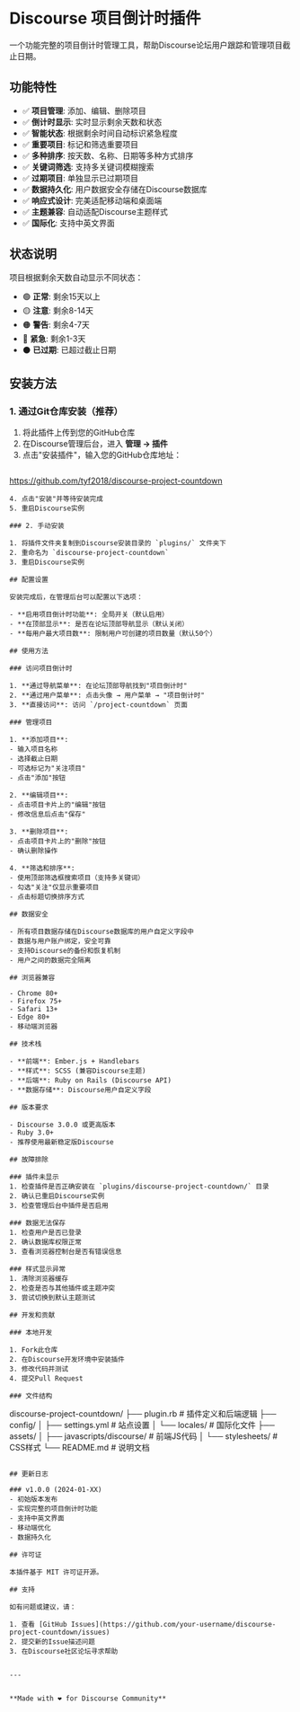 # Discourse 项目倒计时插件

一个功能完整的项目倒计时管理工具，帮助Discourse论坛用户跟踪和管理项目截止日期。

## 功能特性

- ✅ **项目管理**: 添加、编辑、删除项目
- ✅ **倒计时显示**: 实时显示剩余天数和状态
- ✅ **智能状态**: 根据剩余时间自动标识紧急程度
- ✅ **重要项目**: 标记和筛选重要项目
- ✅ **多种排序**: 按天数、名称、日期等多种方式排序
- ✅ **关键词筛选**: 支持多关键词模糊搜索
- ✅ **过期项目**: 单独显示已过期项目
- ✅ **数据持久化**: 用户数据安全存储在Discourse数据库
- ✅ **响应式设计**: 完美适配移动端和桌面端
- ✅ **主题兼容**: 自动适配Discourse主题样式
- ✅ **国际化**: 支持中英文界面

## 状态说明

项目根据剩余天数自动显示不同状态：

- 🟢 **正常**: 剩余15天以上
- 🟡 **注意**: 剩余8-14天
- 🟠 **警告**: 剩余4-7天
- 🔴 **紧急**: 剩余1-3天
- ⚫ **已过期**: 已超过截止日期

## 安装方法

### 1. 通过Git仓库安装（推荐）

1. 将此插件上传到您的GitHub仓库
2. 在Discourse管理后台，进入 **管理 → 插件**
3. 点击"安装插件"，输入您的GitHub仓库地址：
   ```
https://github.com/tyf2018/discourse-project-countdown
   ```
4. 点击"安装"并等待安装完成
5. 重启Discourse实例

### 2. 手动安装

1. 将插件文件夹复制到Discourse安装目录的 `plugins/` 文件夹下
2. 重命名为 `discourse-project-countdown`
3. 重启Discourse实例

## 配置设置

安装完成后，在管理后台可以配置以下选项：

- **启用项目倒计时功能**: 全局开关（默认启用）
- **在顶部显示**: 是否在论坛顶部导航显示（默认关闭）
- **每用户最大项目数**: 限制用户可创建的项目数量（默认50个）

## 使用方法

### 访问项目倒计时

1. **通过导航菜单**: 在论坛顶部导航找到"项目倒计时"
2. **通过用户菜单**: 点击头像 → 用户菜单 → "项目倒计时"
3. **直接访问**: 访问 `/project-countdown` 页面

### 管理项目

1. **添加项目**:
   - 输入项目名称
   - 选择截止日期
   - 可选标记为"关注项目"
   - 点击"添加"按钮

2. **编辑项目**:
   - 点击项目卡片上的"编辑"按钮
   - 修改信息后点击"保存"

3. **删除项目**:
   - 点击项目卡片上的"删除"按钮
   - 确认删除操作

4. **筛选和排序**:
   - 使用顶部筛选框搜索项目（支持多关键词）
   - 勾选"关注"仅显示重要项目
   - 点击标题切换排序方式

## 数据安全

- 所有项目数据存储在Discourse数据库的用户自定义字段中
- 数据与用户账户绑定，安全可靠
- 支持Discourse的备份和恢复机制
- 用户之间的数据完全隔离

## 浏览器兼容

- Chrome 80+
- Firefox 75+
- Safari 13+
- Edge 80+
- 移动端浏览器

## 技术栈

- **前端**: Ember.js + Handlebars
- **样式**: SCSS (兼容Discourse主题)
- **后端**: Ruby on Rails (Discourse API)
- **数据存储**: Discourse用户自定义字段

## 版本要求

- Discourse 3.0.0 或更高版本
- Ruby 3.0+
- 推荐使用最新稳定版Discourse

## 故障排除

### 插件未显示
1. 检查插件是否正确安装在 `plugins/discourse-project-countdown/` 目录
2. 确认已重启Discourse实例
3. 检查管理后台中插件是否启用

### 数据无法保存
1. 检查用户是否已登录
2. 确认数据库权限正常
3. 查看浏览器控制台是否有错误信息

### 样式显示异常
1. 清除浏览器缓存
2. 检查是否与其他插件或主题冲突
3. 尝试切换到默认主题测试

## 开发和贡献

### 本地开发

1. Fork此仓库
2. 在Discourse开发环境中安装插件
3. 修改代码并测试
4. 提交Pull Request

### 文件结构

```
discourse-project-countdown/
├── plugin.rb                     # 插件定义和后端逻辑
├── config/
│   ├── settings.yml              # 站点设置
│   └── locales/                  # 国际化文件
├── assets/
│   ├── javascripts/discourse/    # 前端JS代码
│   └── stylesheets/              # CSS样式
└── README.md                     # 说明文档
```

## 更新日志

### v1.0.0 (2024-01-XX)
- 初始版本发布
- 实现完整的项目倒计时功能
- 支持中英文界面
- 移动端优化
- 数据持久化

## 许可证

本插件基于 MIT 许可证开源。

## 支持

如有问题或建议，请：

1. 查看 [GitHub Issues](https://github.com/your-username/discourse-project-countdown/issues)
2. 提交新的Issue描述问题
3. 在Discourse社区论坛寻求帮助


---


**Made with ❤️ for Discourse Community**
